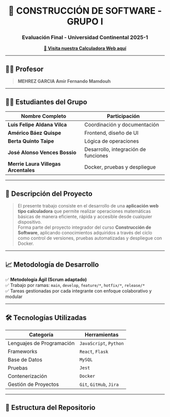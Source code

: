 <h1 align="center">🚀 CONSTRUCCIÓN DE SOFTWARE - GRUPO I</h1>
<h3 align="center">Evaluación Final - Universidad Continental 2025-1</h3>

<p align="center">
  <a href="https://alonsovencesbossio.github.io/calculator/" target="_blank">
    🔗 <strong>Visita nuestra Calculadora Web aquí</strong>
  </a>
</p>

---

## 👨‍🏫 Profesor

> **MEHREZ GARCIA Amir Fernando Mamdouh**

---

## 👨‍🎓 Estudiantes del Grupo

| Nombre Completo                      | Participación                         |
|-------------------------------------|---------------------------------------|
| **Luis Felipe Aldana Vilca**        | Coordinación y documentación   |
| **Américo Báez Quispe**             | Frontend, diseño de UI                |
| **Berta Quinto Taipe**              | Lógica de operaciones                 |
| **José Alonso Vences Bossio**       | Desarrollo, integración de funciones  |
| **Merrie Laura Villegas Arcentales**| Docker, pruebas y despliegue          |

---

## 🔧 Descripción del Proyecto

> El presente trabajo consiste en el desarrollo de una **aplicación web tipo calculadora** que permite realizar operaciones matemáticas básicas de manera eficiente, rápida y accesible desde cualquier dispositivo.  
> Forma parte del proyecto integrador del curso **Construcción de Software**, aplicando conocimientos adquiridos a través del ciclo como control de versiones, pruebas automatizadas y despliegue con Docker.

---

## 📈 Metodología de Desarrollo

✅ **Metodología Ágil (Scrum adaptado)**  
✅ Trabajo por ramas: `main`, `develop`, `feature/*`, `hotfix/*`, `release/*`  
✅ Tareas gestionadas por cada integrante con enfoque colaborativo y modular

---

## 🛠 Tecnologías Utilizadas

| Categoría                | Herramientas                                  |
|--------------------------|-----------------------------------------------|
| Lenguajes de Programación| `JavaScript`, `Python`                        |
| Frameworks               | `React`, `Flask`                              |
| Base de Datos            | `MySQL`                                       |
| Pruebas                  | `Jest`                                        |
| Contenerización          | `Docker`                                      |
| Gestión de Proyectos     | `Git`, `GitHub`, `Jira`                       |

---

## 📂 Estructura del Repositorio

